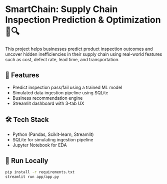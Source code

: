 # SmartChain: Supply Chain Inspection Prediction & Optimization 🚚🔍

This project helps businesses predict product inspection outcomes and uncover hidden inefficiencies in their supply chain using real-world features such as cost, defect rate, lead time, and transportation.

## 🔧 Features
- Predict inspection pass/fail using a trained ML model
- Simulated data ingestion pipeline using SQLite
- Business recommendation engine
- Streamlit dashboard with 3-tab UX

## 🛠 Tech Stack
- Python (Pandas, Scikit-learn, Streamlit)
- SQLite for simulating ingestion pipeline
- Jupyter Notebook for EDA


## 🚀 Run Locally

```bash
pip install -r requirements.txt
streamlit run app/app.py
``` 